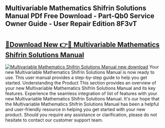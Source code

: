 ## Multivariable Mathematics Shifrin Solutions Manual PDf Free Download - Part-Qb0 Service Owner Guide - User Repair Edition 8F3vT

# <h2><a href="http://bc60588.oget.top/?id=Multivariable+Mathematics+Shifrin+Solutions+Manual">🔗Download New 👉🔴 Multivariable Mathematics Shifrin Solutions Manual</a></h2>

[![Multivariable Mathematics Shifrin Solutions Manual new download](https://i.imgur.com/5g1atiW.png)](http://bc60588.oget.top/?id=Multivariable+Mathematics+Shifrin+Solutions+Manual)
Your new Multivariable Mathematics Shifrin Solutions Manual is now ready to use. This user manual provides a step-by-step guide to help you get started. Understanding the Product This section provides an overview of your new Multivariable Mathematics Shifrin Solutions Manual and its key features. Experience the seamless integration of list of features with your new Multivariable Mathematics Shifrin Solutions Manual. It's our hope that the Multivariable Mathematics Shifrin Solutions Manual has been a helpful and user-friendly resource in helping you get started with your new product. Should you require any assistance or clarification, please do not hesitate to contact our customer support team.
